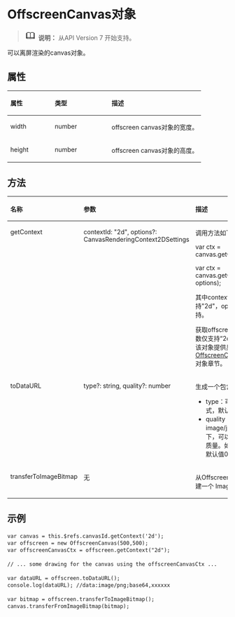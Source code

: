# OffscreenCanvas对象<a name="ZH-CN_TOPIC_0000001180744579"></a>

>![](../../public_sys-resources/icon-note.gif) **说明：** 
>从API Version 7 开始支持。

可以离屏渲染的canvas对象。

## 属性<a name="section661391987"></a>

<a name="table67211828124016"></a>
<table><thead align="left"><tr id="row108577289405"><th class="cellrowborder" valign="top" width="22.872287228722872%" id="mcps1.1.4.1.1"><p id="p385742814403"><a name="p385742814403"></a><a name="p385742814403"></a>属性</p>
</th>
<th class="cellrowborder" valign="top" width="29.352935293529352%" id="mcps1.1.4.1.2"><p id="p19857192816408"><a name="p19857192816408"></a><a name="p19857192816408"></a>类型</p>
</th>
<th class="cellrowborder" valign="top" width="47.774777477747776%" id="mcps1.1.4.1.3"><p id="p18573288402"><a name="p18573288402"></a><a name="p18573288402"></a>描述</p>
</th>
</tr>
</thead>
<tbody><tr id="row1085792824019"><td class="cellrowborder" valign="top" width="22.872287228722872%" headers="mcps1.1.4.1.1 "><p id="p1485792815404"><a name="p1485792815404"></a><a name="p1485792815404"></a>width</p>
</td>
<td class="cellrowborder" valign="top" width="29.352935293529352%" headers="mcps1.1.4.1.2 "><p id="p11857182804010"><a name="p11857182804010"></a><a name="p11857182804010"></a>number</p>
</td>
<td class="cellrowborder" valign="top" width="47.774777477747776%" headers="mcps1.1.4.1.3 "><p id="p1785711281405"><a name="p1785711281405"></a><a name="p1785711281405"></a>offscreen canvas对象的宽度。</p>
</td>
</tr>
<tr id="row3857132812406"><td class="cellrowborder" valign="top" width="22.872287228722872%" headers="mcps1.1.4.1.1 "><p id="p88572283404"><a name="p88572283404"></a><a name="p88572283404"></a>height</p>
</td>
<td class="cellrowborder" valign="top" width="29.352935293529352%" headers="mcps1.1.4.1.2 "><p id="p198571828114017"><a name="p198571828114017"></a><a name="p198571828114017"></a>number</p>
</td>
<td class="cellrowborder" valign="top" width="47.774777477747776%" headers="mcps1.1.4.1.3 "><p id="p3857192844012"><a name="p3857192844012"></a><a name="p3857192844012"></a>offscreen canvas对象的高度。</p>
</td>
</tr>
</tbody>
</table>

## 方法<a name="section47669296127"></a>

<a name="td0f869ce272e4d90b1c7df558ad7635e"></a>
<table><thead align="left"><tr id="rf11e90428c78465b9e3a0c3ec2222a3c"><th class="cellrowborder" valign="top" width="11.68%" id="mcps1.1.4.1.1"><p id="a11b4cb4edcf14b5584841b089cbea895"><a name="a11b4cb4edcf14b5584841b089cbea895"></a><a name="a11b4cb4edcf14b5584841b089cbea895"></a>名称</p>
</th>
<th class="cellrowborder" valign="top" width="25.319999999999997%" id="mcps1.1.4.1.2"><p id="ac56fe081db8a4ddca537c39d9abfcd33"><a name="ac56fe081db8a4ddca537c39d9abfcd33"></a><a name="ac56fe081db8a4ddca537c39d9abfcd33"></a>参数</p>
</th>
<th class="cellrowborder" valign="top" width="63%" id="mcps1.1.4.1.3"><p id="a05cdd2c741a54fe3a44575a5b2384be3"><a name="a05cdd2c741a54fe3a44575a5b2384be3"></a><a name="a05cdd2c741a54fe3a44575a5b2384be3"></a>描述</p>
</th>
</tr>
</thead>
<tbody><tr id="r960677f8f5e64d7f9b33b8a0ae0c824f"><td class="cellrowborder" valign="top" width="11.68%" headers="mcps1.1.4.1.1 "><p id="p931916913120"><a name="p931916913120"></a><a name="p931916913120"></a>getContext</p>
</td>
<td class="cellrowborder" valign="top" width="25.319999999999997%" headers="mcps1.1.4.1.2 "><p id="p123073254554"><a name="p123073254554"></a><a name="p123073254554"></a>contextId: "2d", options?: CanvasRenderingContext2DSettings</p>
</td>
<td class="cellrowborder" valign="top" width="63%" headers="mcps1.1.4.1.3 "><p id="p176180219405"><a name="p176180219405"></a><a name="p176180219405"></a>调用方法如下两种：</p>
<p id="p1161802114405"><a name="p1161802114405"></a><a name="p1161802114405"></a>var ctx = canvas.getContext(contextId);</p>
<p id="p1161882115404"><a name="p1161882115404"></a><a name="p1161882115404"></a>var ctx = canvas.getContext(contextId, options);</p>
<p id="p1361802194016"><a name="p1361802194016"></a><a name="p1361802194016"></a>其中contextId为必填项，当前仅支持"2d"，options为可选项，暂时不支持。</p>
<p id="p1260014407342"><a name="p1260014407342"></a><a name="p1260014407342"></a>获取offscreen canvas绘图上下文，参数仅支持“2d”，返回值为2D绘制对象，该对象提供具体的2D绘制操作。详见<a href="js-offscreencanvasrenderingcontext2d.md">OffscreenCanvasRenderingContext2D</a>对象章节。</p>
</td>
</tr>
<tr id="row13364759185512"><td class="cellrowborder" valign="top" width="11.68%" headers="mcps1.1.4.1.1 "><p id="p93374133418"><a name="p93374133418"></a><a name="p93374133418"></a>toDataURL</p>
</td>
<td class="cellrowborder" valign="top" width="25.319999999999997%" headers="mcps1.1.4.1.2 "><p id="p74131655155410"><a name="p74131655155410"></a><a name="p74131655155410"></a>type?: string, quality?: number</p>
</td>
<td class="cellrowborder" valign="top" width="63%" headers="mcps1.1.4.1.3 "><p id="p1336455955512"><a name="p1336455955512"></a><a name="p1336455955512"></a>生成一个包含图片展示的URL。</p>
<a name="ul155726311612"></a><a name="ul155726311612"></a><ul id="ul155726311612"><li>type：可选参数，用于指定图像格式，默认格式为image/png。</li><li>quality：在指定图片格式为image/jpeg或image/webp的情况下，可以从0到1的区间内选择图片的质量。如果超出取值范围，将会使用默认值0.92。</li></ul>
</td>
</tr>
<tr id="row1350184614429"><td class="cellrowborder" valign="top" width="11.68%" headers="mcps1.1.4.1.1 "><p id="p11501134614422"><a name="p11501134614422"></a><a name="p11501134614422"></a>transferToImageBitmap</p>
</td>
<td class="cellrowborder" valign="top" width="25.319999999999997%" headers="mcps1.1.4.1.2 "><p id="p135011946194215"><a name="p135011946194215"></a><a name="p135011946194215"></a>无</p>
</td>
<td class="cellrowborder" valign="top" width="63%" headers="mcps1.1.4.1.3 "><p id="p20502164624212"><a name="p20502164624212"></a><a name="p20502164624212"></a>从OffscreenCanvas最近渲染的图像创建一个 ImageBitmap 对象</p>
</td>
</tr>
</tbody>
</table>

## 示例<a name="section13457717134912"></a>

```
var canvas = this.$refs.canvasId.getContext('2d');
var offscreen = new OffscreenCanvas(500,500);
var offscreenCanvasCtx = offscreen.getContext("2d");

// ... some drawing for the canvas using the offscreenCanvasCtx ...

var dataURL = offscreen.toDataURL();
console.log(dataURL); //data:image/png;base64,xxxxxx

var bitmap = offscreen.transferToImageBitmap();
canvas.transferFromImageBitmap(bitmap);
```

